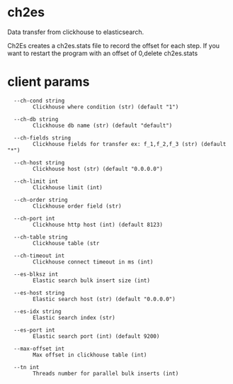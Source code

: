 # ch2es
Data transfer from clickhouse to elasticsearch.

Ch2Es creates a ch2es.stats file to record the offset for each step. 
If you want to restart the program with an offset of 0,delete ch2es.stats

# client params
```shell
  --ch-cond string
        Clickhouse where condition (str) (default "1")
        
  --ch-db string
        Clickhouse db name (str) (default "default")
        
  --ch-fields string
        Clickhouse fields for transfer ex: f_1,f_2,f_3 (str) (default "*")
        
  --ch-host string
        Clickhouse host (str) (default "0.0.0.0")
        
  --ch-limit int
        Clickhouse limit (int)
        
  --ch-order string
        Clickhouse order field (str)
        
  --ch-port int
        Clickhouse http host (int) (default 8123)
        
  --ch-table string
        Clickhouse table (str
        
  --ch-timeout int
        Clickhouse connect timeout in ms (int)
        
  --es-blksz int
        Elastic search bulk insert size (int)
        
  --es-host string
        Elastic search host (str) (default "0.0.0.0")
        
  --es-idx string
        Elastic search index (str)
        
  --es-port int
        Elastic search port (int) (default 9200)
        
  --max-offset int
        Max offset in clickhouse table (int)
        
  --tn int
        Threads number for parallel bulk inserts (int)

```

